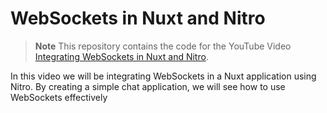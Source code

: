 # WebSockets in Nuxt and Nitro

> **Note**
> This repository contains the code for the YouTube Video [Integrating WebSockets in Nuxt and Nitro](https://www.youtube.com/watch?v=OfY7JcrqkPg).

In this video we will be integrating WebSockets in a Nuxt application using Nitro. By creating a simple chat application, we will see how to use WebSockets effectively